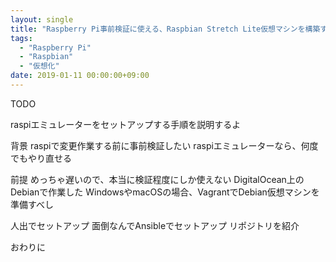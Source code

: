 ```yaml
---
layout: single
title: "Raspberry Pi事前検証に使える、Raspbian Stretch Lite仮想マシンを構築する"
tags:
  - "Raspberry Pi"
  - "Raspbian"
  - "仮想化"
date: 2019-01-11 00:00:00+09:00
---
```


TODO

raspiエミュレーターをセットアップする手順を説明するよ

背景
raspiで変更作業する前に事前検証したい
raspiエミュレーターなら、何度でもやり直せる

前提
めっちゃ遅いので、本当に検証程度にしか使えない
DigitalOcean上のDebianで作業した
WindowsやmacOSの場合、VagrantでDebian仮想マシンを準備すべし

人出でセットアップ
面倒なんでAnsibleでセットアップ
リポジトリを紹介

おわりに

